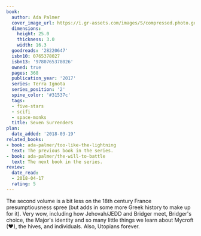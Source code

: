 ```yaml
---
book:
  author: Ada Palmer
  cover_image_url: https://i.gr-assets.com/images/S/compressed.photo.goodreads.com/books/1517514624l/28220647._SY475_.jpg
  dimensions:
    height: 25.0
    thickness: 3.0
    width: 16.3
  goodreads: '28220647'
  isbn10: 0765378027
  isbn13: '9780765378026'
  owned: true
  pages: 368
  publication_year: '2017'
  series: Terra Ignota
  series_position: '2'
  spine_color: '#31537c'
  tags:
  - five-stars
  - scifi
  - space-monks
  title: Seven Surrenders
plan:
  date_added: '2018-03-19'
related_books:
- book: ada-palmer/too-like-the-lightning
  text: The previous book in the series.
- book: ada-palmer/the-will-to-battle
  text: The next book in the series.
review:
  date_read:
  - 2018-04-17
  rating: 5
---
```


The second volume is a bit less on the 18th century France presumptiousness spree (but adds in some more Greek history to make up for it). Very wow, including how Jehovah/JEDD and Bridger meet, Bridger's choice, the Major's identity and so many little things we learn about Mycroft (♥), the hives, and individuals. Also, Utopians forever.
